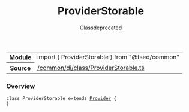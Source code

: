 
<header class="symbol-info-header"><h1 id="providerstorable">ProviderStorable</h1><label class="symbol-info-type-label class">Class</label><label class="api-type-label deprecated" title="deprecated">deprecated</label></header>
<!-- summary -->
<section class="symbol-info"><table class="is-full-width"><tbody><tr><th>Module</th><td><div class="lang-typescript"><span class="token keyword">import</span> { ProviderStorable }&nbsp;<span class="token keyword">from</span>&nbsp;<span class="token string">"@tsed/common"</span></div></td></tr><tr><th>Source</th><td><a href="https://github.com/Romakita/ts-express-decorators/blob/v4.28.0/src//common/di/class/ProviderStorable.ts#L0-L0">/common/di/class/ProviderStorable.ts</a></td></tr></tbody></table></section>
<!-- overview -->


### Overview


<pre><code class="typescript-lang "><span class="token keyword">class</span> ProviderStorable<T> <span class="token keyword">extends</span> <a href="#api/common/di/provider"><span class="token">Provider</span></a><T> <span class="token punctuation">{</span>
<span class="token punctuation">}</span></code></pre>


<!-- Parameters -->

<!-- Description -->

<!-- Members -->

